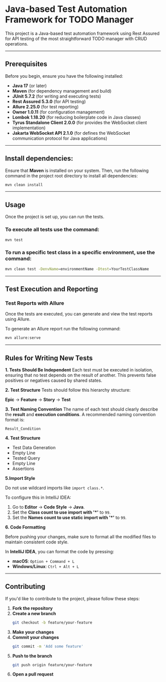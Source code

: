 # Java-based Test Automation Framework for TODO Manager
This project is a Java-based test automation framework using Rest Assured for API testing of the most straightforward TODO manager with CRUD operations.

---

## Prerequisites
Before you begin, ensure you have the following installed:

- **Java 17** (or later)
- **Maven** (for dependency management and build)
- **JUnit 5.7.2** (for writing and executing tests)
- **Rest Assured 5.3.0** (for API testing)
- **Allure 2.25.0** (for test reporting)
- **Owner 1.0.11** (for configuration management)
- **Lombok 1.18.20** (for reducing boilerplate code in Java classes)
- **Tyrus Standalone Client 2.0.0** (for provides the WebSocket client implementation)
- **Jakarta WebSocket API 2.1.0** (for defines the WebSocket communication protocol for Java applications)

---
## Install dependencies:

Ensure that **Maven** is installed on your system. Then, run the following command in the project root directory to install all dependencies:

```bash
mvn clean install
```
---
## Usage

Once the project is set up, you can run the tests.

### To execute all tests use the command:

```bash
mvn test
```

### To run a specific test class in a specific environment, use the command:
```bash
mvn clean test -DenvName=environmentName -Dtest=YourTestClassName
```
---

## Test Execution and Reporting

### Test Reports with Allure

Once the tests are executed, you can generate and view the test reports using Allure.

To generate an Allure report run the following command:

```bash
mvn allure:serve
```
---
## Rules for Writing New Tests

**1. Tests Should Be Independent**
Each test must be executed in isolation, ensuring that no test depends on the result of another. This prevents false positives or negatives caused by shared states.

**2. Test Structure**
Tests should follow this hierarchy structure:

**Epic** → **Feature** → **Story** → **Test**

**3. Test Naming Convention**
The name of each test should clearly describe the **result** and **execution conditions**.
A recommended naming convention format is:
```text
Result_Condition
```

**4. Test Structure**
- Test Data Generation
- Empty Line
- Tested Query
- Empty Line
- Assertions

**5.Import Style**

Do not use wildcard imports like `import class.*`.

To configure this in IntelliJ IDEA:

1. Go to **Editor** → **Code Style** → **Java**.
2. Set the **Class count to use import with '\*'** to `99`.
3. Set the **Names count to use static import with '\*'** to `99`.

**6. Code Formatting** 

Before pushing your changes, make sure to format all the modified files to maintain consistent code style.

In **IntelliJ IDEA**, you can format the code by pressing:
- **macOS**: `Option + Command + L`
- **Windows/Linux**: `Ctrl + Alt + L`
---

## Contributing

If you'd like to contribute to the project, please follow these steps:

1. **Fork the repository**
2. **Create a new branch**
   ```bash
   git checkout -b feature/your-feature
   ```
3. **Make your changes**
4. **Commit your changes**
   ```bash
   git commit -m 'Add some feature'
   ```
5. **Push to the branch**
   ```bash
   git push origin feature/your-feature
   ```
6. **Open a pull request**